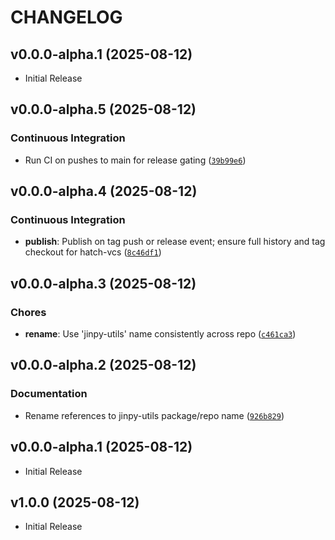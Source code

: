 # CHANGELOG

<!-- version list -->

## v0.0.0-alpha.1 (2025-08-12)

- Initial Release

## v0.0.0-alpha.5 (2025-08-12)

### Continuous Integration

- Run CI on pushes to main for release gating
  ([`39b99e6`](https://github.com/jinto-ag/jinpy-utils/commit/39b99e67d60a881347e47b0c1f78a9be5f360106))


## v0.0.0-alpha.4 (2025-08-12)

### Continuous Integration

- **publish**: Publish on tag push or release event; ensure full history and tag checkout for
  hatch-vcs
  ([`8c46df1`](https://github.com/jinto-ag/jinpy-utils/commit/8c46df112f6a6315f99202fe95b8fa56da9c6ba0))


## v0.0.0-alpha.3 (2025-08-12)

### Chores

- **rename**: Use 'jinpy-utils' name consistently across repo
  ([`c461ca3`](https://github.com/jinto-ag/jinpy-utils/commit/c461ca3fabb8211bc8f7fa1664edea23d97ea84e))


## v0.0.0-alpha.2 (2025-08-12)

### Documentation

- Rename references to jinpy-utils package/repo name
  ([`926b829`](https://github.com/jinto-ag/jpy-utils/commit/926b8299f7dc69511fe19ade09276f2e9ada3ba5))


## v0.0.0-alpha.1 (2025-08-12)

- Initial Release

## v1.0.0 (2025-08-12)

- Initial Release
